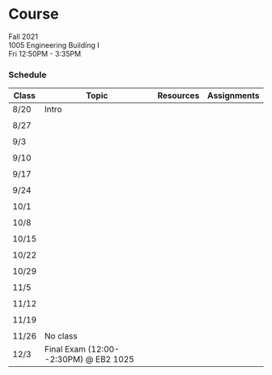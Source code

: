 # Course

Fall 2021  
1005  Engineering Building I  
Fri 12:50PM - 3:35PM  

### Schedule

|Class |Topic  | Resources | Assignments |
| ---  | ---   |  ---      | ---         |
| 8/20 | Intro |
|      |
| 8/27 |
|      |
| 9/3  |
|      |
| 9/10 |
|      |
| 9/17 |
|      |
| 9/24 |
|      |
| 10/1 |
|      |
| 10/8 |
|      |
| 10/15|
|      |
| 10/22|
|      |
| 10/29|
|      |
| 11/5 |
|      |
| 11/12|
|      |
| 11/19|
|      |
| 11/26| No class
| 12/3 | Final Exam (12:00--2:30PM) @ EB2 1025 | |  |
